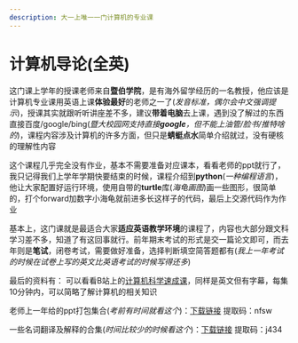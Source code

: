 ```yaml
---
description: 大一上唯一一门计算机的专业课
---
```


# 计算机导论(全英)

这门课上学年的授课老师来自**暨伯学院**，是有海外留学经历的一名教授，他应该是计算机专业课用英语上课**体验最好**的老师之一了(_发音标准，偶尔会中文强调提示_)，授课其实就跟听听讲座差不多，建议**带着电脑**去上课，遇到没了解过的东西直接百度/google/bing(_暨大校园网支持直接**google**，但不能上油管/脸书/推特啥的_)，课程内容涉及计算机的许多方面，但只是**蜻蜓点水**简单介绍就过，没有硬核的理解性内容

这个课程几乎完全没有作业，基本不需要准备对应课本，看看老师的ppt就行了，我只记得我们上学年学期快要结束的时候，课程介绍到**python**(_一种编程语言_)，他让大家配置好运行环境，使用自带的**turtle**库(_海龟画图_)画一些图形，很简单的，打个forward加数字小海龟就前进多长这样子的代码，最后上交源代码作为作业

基本上，这门课就是最适合大家**适应英语教学环境**的课程了，内容也大部分跟文科学习差不多，知道了有这回事就行。前年期末考试的形式是交一篇论文即可，而去年则是**笔试**，闭卷考试，需要做好准备，选择判断填空简答题都有(_我上一年考试的时候在试卷上写的英文比英语考试的时候写得还多_)

最后的资料有： 可以看看B站上的[计算机科学速成课](https://www.bilibili.com/video/BV1EW411u7th?share\_source=copy\_web\&vd\_source=2e2bcfa887bf8da9bde84af9fe79f8eb)，同样是英文但有字幕，每集10分钟内，可以简略了解计算机的相关知识

老师上一年给的ppt打包集合(_考前有时间就看这个_)：[下载链接](https://pan.baidu.com/s/1TetnqGtQj55ExnXuHpHwqw) 提取码：nfsw

一些名词翻译及解释的合集(_时间比较少的时候看这个_)：[下载链接](https://pan.baidu.com/s/1nZTVy08AXl2jnIie1HktZg) 提取码：j434
